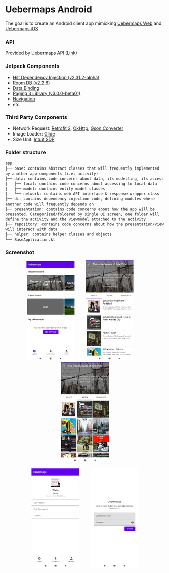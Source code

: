 # Uebermaps Android

The goal is to create an Android client app mimicking [Uebermaps Web][UebermapsWebL] and [Uebermaps iOS][UebermapsIOSL]

### API
Provided by Uebermaps API ([Link][UebermapsAPIL])

### Jetpack Components
- [Hilt Dependency Injection (v2.31.2-alpha)][HiltL]
- [Room DB (v2.2.6)][RoomL]
- [Data Binding][DataBindingL]
- [Paging 3 Library (v3.0.0-beta01)][Paging3L]
- [Navigation][Paging3L]
- etc

### Third Party Components
- Network Request: [Retrofit 2][RetrofitL], [OkHttp][OkHttpL], [Gson Converter][GsonL]
- Image Loader: [Glide][GlideL]
- Size Unit: [Intuit SDP][SdpL]

### Folder structure
```
app
├── base: contains abstract classes that will frequently implemented by another app components (i.e: activity)
├── data: contains code concerns about data, its modelling, its access
|   ├── local: contains code concerns about accessing to local data
|   ├── model: contains entity model classes
|   └── network: contains web API interface & response wrapper class
├── di: contains dependency injection code, defining modules where another code will frequently depends on
├── presentation: contains code concerns about how the app will be presented. Categorized/foldered by single UI screen, one folder will define the activity and the viewmodel attached to the activity
├── repository: contains code concerns about how the presentation/view will interact with data
├── helper: contains helper classes and objects
└── BaseApplication.kt
```

### Screenshot
<p align="center">
  <img alt="Light" src="https://raw.githubusercontent.com/widiarifki/uebermaps-android/master/_extras/1.jpg" width="30%">
  &nbsp; &nbsp; &nbsp; &nbsp;
  <img alt="Light" src="https://raw.githubusercontent.com/widiarifki/uebermaps-android/master/_extras/2.jpg" width="30%">
  &nbsp; &nbsp; &nbsp; &nbsp;
  <img alt="Light" src="https://raw.githubusercontent.com/widiarifki/uebermaps-android/master/_extras/3.jpg" width="30%">
</p>
<p align="center">
  <img alt="Light" src="https://raw.githubusercontent.com/widiarifki/uebermaps-android/master/_extras/4.jpg" width="30%">
  &nbsp; &nbsp; &nbsp; &nbsp;
  <img alt="Login" src="https://raw.githubusercontent.com/widiarifki/uebermaps-android/master/_extras/5.jpg" width="30%">
</p>

[//]: # (These are reference links used in the body of this note and get stripped out when the markdown processor does its job. There is no need to format nicely because it shouldn't be seen. Thanks SO - http://stackoverflow.com/questions/4823468/store-comments-in-markdown-syntax)

   [UebermapsWebL]: <https://uebermaps.com/>
   [UebermapsIOSL]: <https://itunes.apple.com/app/id929047930/>
   [UebermapsAPIL]: <https://uebermaps.com/api/v2>
   [RetrofitL]: <https://github.com/square/retrofit>
   [OkHTTPL]: <https://github.com/square/okhttp>
   [GsonL]: <https://github.com/google/gson>
   [FrescoL]: <https://github.com/facebook/fresco>
   [AndroidYTL]: <https://github.com/PierfrancescoSoffritti/android-youtube-player>
   [TmdbL]: <https://www.themoviedb.org/documentation/api>
   [HiltL]: <https://dagger.dev/hilt/>
   [Paging3L]: <https://developer.android.com/topic/libraries/architecture/paging/v3-overview>
   [DataBindingL]: <https://developer.android.com/topic/libraries/data-binding>
   [RoomL]: <https://developer.android.com/reference/android/arch/persistence/room/RoomDatabase>
   [GlideL]: <https://bumptech.github.io/glide/>
   [SdpL]: <https://github.com/intuit/sdp>